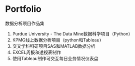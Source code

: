 # Portfolio

数据分析项目作品集
1. Purdue University - The Data Mine数据科学项目（Python）
2. KPMG线上数据分析项目（python和Tableau）
3. 交叉学科科研项目SAS和MATLAB数据分析
4. EXCEL周报和透视表制作
5. 使用Tableau制作可交互每日业务情况仪表盘
